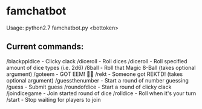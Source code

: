 # famchatbot
Usage: python2.7 famchatbot.py \<bottoken>

## Current commands:
/blackppldice - Clicky clack
/diceroll - Roll dices
    /diceroll <dices> - Roll specified amount of dice types (i.e. 2d6)
/8ball - Roll that Magic 8-Ball (takes optional <question> argument)
/goteem - GOT EEM! 👌🏿
/rekt - Someone got REKTD! (takes optional <int> argument)
/guessthenumber - Start a round of number guessing
    /guess <number> - Submit guess
/roundofdice - Start a round of clicky clack
    /joindicegame - Join started round of dice
    /rolldice - Roll when it's your turn
    /start - Stop waiting for players to join